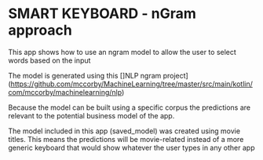 # SMART KEYBOARD - nGram approach

This app shows how to use an ngram model to allow the user to select words based on the input


The model is generated using this []NLP ngram project](https://github.com/mccorby/MachineLearning/tree/master/src/main/kotlin/com/mccorby/machinelearning/nlp)

Because the model can be built using a specific corpus the predictions are relevant to the potential business model of the app.

The model included in this app (saved_model) was created using movie titles. This means the predictions will be movie-related instead of a more generic keyboard that would show whatever the user types in any other app


